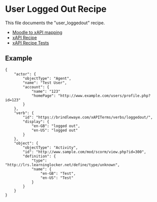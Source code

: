 # User Logged Out Recipe
This file documents the "user_loggedout" recipe.

- [Moodle to xAPI mapping](../../classes/xapi/service.php#L15)
- [xAPI Recipe](../../classes/xapi/recipes/user_loggedout.php)
- [xAPI Recipe Tests](../../Tests/Xapi/Recipes/UserLoggedoutTest.php)

## Example
```
{
    "actor": {
        "objectType": "Agent",
        "name": "Test User",
        "account": {
            "name": "123"
            "homePage": "http://www.example.com/users/profile.php?id=123"
        }
    },
    "verb": {
        "id": "https://brindlewaye.com/xAPITerms/verbs/loggedout/",
        "display": {
            "en-GB": "logged out",
            "en-US": "logged out"
        }
    },
    "object": {
        "objectType": "Activity",
        "id": "http://www.sample.com/mod/scorm/view.php?id=300",
        "definition": {
            "type": "http://lrs.learninglocker.net/define/type/unknown",
            "name": {
                "en-GB": "Test",
                "en-US": "Test"
            }
        }
    }
}
```
